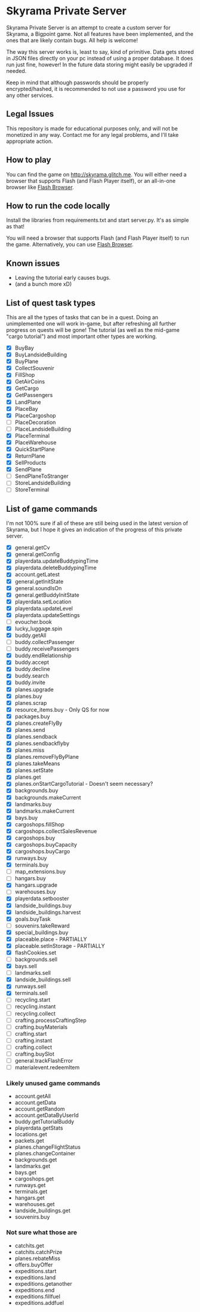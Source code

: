 
# Skyrama Private Server

Skyrama Private Server is an attempt to create a custom server for Skyrama, a Bigpoint game. Not all features have been implemented, and the ones that are likely contain bugs. All help is welcome!

The way this server works is, least to say, kind of primitive. Data gets stored in JSON files directly on your pc instead of using a proper database. It does run just fine, however! In the future data storing might easily be upgraded if needed.

Keep in mind that although passwords should be properly encrypted/hashed, it is recommended to not use a password you use for any other services.


## Legal Issues

This repository is made for educational purposes only, and will not be monetized in any way. Contact me for any legal problems, and I'll take appropriate action.

## How to play

You can find the game on http://skyrama.glitch.me. You will either need a browser that supports Flash (and Flash Player itself), or an all-in-one browser like [Flash Browser](https://flash.pm).

## How to run the code locally

Install the libraries from requirements.txt and start server.py. It's as simple as that!

You will need a browser that supports Flash (and Flash Player itself) to run the game. Alternatively, you can use [Flash Browser](https://flash.pm).

## Known issues
- Leaving the tutorial early causes bugs.
- (and a bunch more xD)

## List of quest task types
This are all the types of tasks that can be in a quest. Doing an unimplemented one will work in-game, but after refreshing all further progress on quests will be gone! The tutorial (as well as the mid-game "cargo tutorial") and most important other types are working.

- [x] BuyBay
- [x] BuyLandsideBuilding
- [x] BuyPlane
- [x] CollectSouvenir
- [x] FillShop
- [x] GetAirCoins
- [x] GetCargo
- [x] GetPassengers
- [x] LandPlane
- [x] PlaceBay
- [x] PlaceCargoshop
- [ ] PlaceDecoration
- [ ] PlaceLandsideBuilding
- [x] PlaceTerminal
- [x] PlaceWarehouse
- [x] QuickStartPlane
- [x] ReturnPlane
- [x] SellProducts
- [x] SendPlane
- [ ] SendPlaneToStranger
- [ ] StoreLandsideBuilding
- [ ] StoreTerminal

## List of game commands
I'm not 100% sure if all of these are still being used in the latest version of Skyrama, but I hope it gives an indication of the progress of this private server.

- [x] general.getCv
- [x] general.getConfig
- [x] playerdata.updateBuddypingTime
- [x] playerdata.deleteBuddypingTime
- [x] account.getLatest
- [x] general.getInitState
- [x] general.soundIsOn
- [x] general.getBuddyInitState
- [x] playerdata.setLocation
- [x] playerdata.updateLevel
- [x] playerdata.updateSettings
- [ ] evoucher.book
- [x] lucky_luggage.spin
- [x] buddy.getAll
- [ ] buddy.collectPassenger
- [ ] buddy.receivePassengers
- [x] buddy.endRelationship
- [x] buddy.accept
- [x] buddy.decline
- [x] buddy.search
- [x] buddy.invite
- [x] planes.upgrade
- [x] planes.buy
- [x] planes.scrap
- [x] resource_items.buy  -  Only QS for now
- [x] packages.buy
- [x] planes.createFlyBy
- [x] planes.send
- [x] planes.sendback
- [x] planes.sendbackflyby
- [x] planes.miss
- [x] planes.removeFlyByPlane
- [x] planes.takeMeans
- [x] planes.setState
- [x] planes.get
- [x] planes.onStartCargoTutorial  -  Doesn't seem necessary?
- [x] backgrounds.buy
- [x] backgrounds.makeCurrent
- [x] landmarks.buy
- [x] landmarks.makeCurrent
- [x] bays.buy
- [x] cargoshops.fillShop
- [x] cargoshops.collectSalesRevenue
- [x] cargoshops.buy
- [x] cargoshops.buyCapacity
- [x] cargoshops.buyCargo
- [x] runways.buy
- [x] terminals.buy
- [ ] map_extensions.buy
- [ ] hangars.buy
- [x] hangars.upgrade
- [ ] warehouses.buy
- [x] playerdata.setbooster
- [x] landside_buildings.buy
- [x] landside_buildings.harvest
- [x] goals.buyTask
- [ ] souvenirs.takeReward
- [x] special_buildings.buy
- [x] placeable.place  -  PARTIALLY
- [x] placeable.setInStorage  -  PARTIALLY
- [x] flashCookies.set
- [ ] backgrounds.sell
- [x] bays.sell
- [ ] landmarks.sell
- [x] landside_buildings.sell
- [x] runways.sell
- [x] terminals.sell
- [ ] recycling.start
- [ ] recycling.instant
- [ ] recycling.collect
- [ ] crafting.processCraftingStep
- [ ] crafting.buyMaterials
- [ ] crafting.start
- [ ] crafting.instant
- [ ] crafting.collect
- [ ] crafting.buySlot
- [ ] general.trackFlashError
- [ ] materialevent.redeemItem

### Likely unused game commands
- account.getAll
- account.getData
- account.getRandom
- account.getDataByUserId
- buddy.getTutorialBuddy
- playerdata.getStats
- locations.get
- packets.get
- planes.changeFlightStatus
- planes.changeContainer
- backgrounds.get
- landmarks.get
- bays.get
- cargoshops.get
- runways.get
- terminals.get
- hangars.get
- warehouses.get
- landside_buildings.get
- souvenirs.buy

### Not sure what those are
- catchits.get
- catchits.catchPrize
- planes.rebateMiss
- offers.buyOffer
- expeditions.start
- expeditions.land
- expeditions.getanother
- expeditions.end
- expeditions.fillfuel
- expeditions.addfuel
